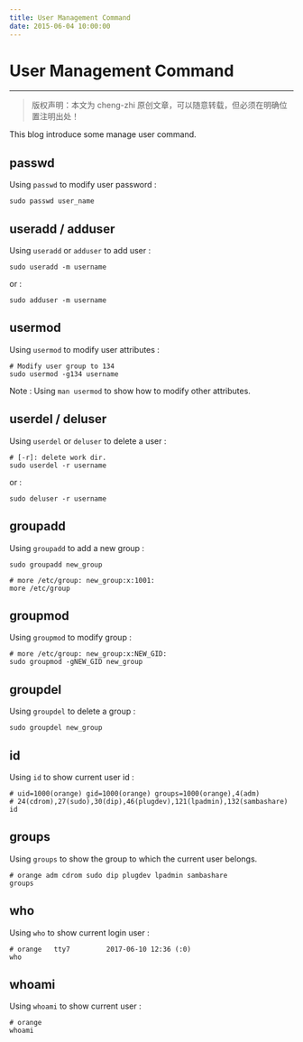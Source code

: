 ```yaml
---
title: User Management Command
date: 2015-06-04 10:00:00
---
```


# User Management Command
***
> 版权声明：本文为 cheng-zhi 原创文章，可以随意转载，但必须在明确位置注明出处！ 

This blog introduce some manage user command.


## passwd
Using `passwd` to modify user password :
```
sudo passwd user_name
```



## useradd / adduser
Using `useradd` or `adduser` to add user :
```
sudo useradd -m username
```
or :
```
sudo adduser -m username
```

## usermod
Using `usermod` to modify user attributes :
```
# Modify user group to 134
sudo usermod -g134 username
```

Note : Using `man usermod` to show how to modify other attributes.


## userdel / deluser
Using `userdel` or `deluser` to delete a user :
```
# [-r]: delete work dir.
sudo userdel -r username
```
or :
```
sudo deluser -r username
```


## groupadd
Using `groupadd` to add a new group :
```
sudo groupadd new_group

# more /etc/group: new_group:x:1001:
more /etc/group
```

## groupmod
Using `groupmod` to modify group :
```
# more /etc/group: new_group:x:NEW_GID:
sudo groupmod -gNEW_GID new_group
```

## groupdel
Using `groupdel` to delete a group :
```
sudo groupdel new_group
```

## id
Using `id` to show current user id :
```
# uid=1000(orange) gid=1000(orange) groups=1000(orange),4(adm)
# 24(cdrom),27(sudo),30(dip),46(plugdev),121(lpadmin),132(sambashare)
id
```

## groups
Using `groups` to show the group to which the current user belongs.
```
# orange adm cdrom sudo dip plugdev lpadmin sambashare
groups
```

## who
Using `who` to show current login user :
```
# orange   tty7         2017-06-10 12:36 (:0)
who 
```

## whoami
Using `whoami` to show current user :
```
# orange
whoami
```
























